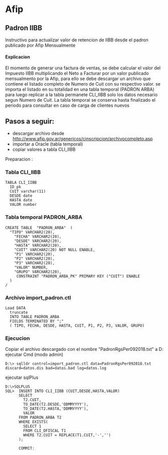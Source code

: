 # Afip

## Padron IIBB
Instructivo para actualizar valor de retencion de IIBB desde el padron publicado por Afip Mensualmente

#### Explicacion
El momento de generar una factura de ventas, se debe calcular el valor del Impuesto IIBB multiplicando el Neto a Facturar por un valor publicado mensualmento por la Afip, para ello se debe descargar un archivo que contiene el listado completo de Numero de Cuit con su respectivo valor. se importa el listado en su totalidad en una tabla temporal (PADRON ARBA) para luego replicar a la tabla permanete CLI_IIBB solo los datos necesario segun Numero de Cuit. La tabla temporal se conserva hasta finalizado el periodo para consultar en caso de carga de clientes nuevos

## Pasos a seguir:
- descargar archivo desde http://www.afip.gov.ar/genericos/cinscripcion/archivocompleto.asp
- importar a Oracle (tabla temporal)
- copiar valores a tabla CLI_IIBB

Preparacion :
### Tabla CLI_IIBB
```
TABLA CLI_IIBB
  ID pk
  CUIT varchar(11)
  DESDE date
  HASTA date
  VALOR number
```

### Tabla temporal PADRON_ARBA
```
CREATE TABLE  "PADRON_ARBA"  (
  "TIPO" VARCHAR2(20), 
	"FECHA" VARCHAR2(20), 
	"DESDE" VARCHAR2(20), 
	"HASTA" VARCHAR2(20), 
	"CUIT" VARCHAR2(20) NOT NULL ENABLE, 
	"P1" VARCHAR2(20), 
	"P2" VARCHAR2(20), 
	"P3" VARCHAR2(20), 
	"VALOR" NUMBER, 
	"GRUPO" VARCHAR2(20), 
	 CONSTRAINT "PADRON_ARBA_PK" PRIMARY KEY ("CUIT") ENABLE
  )
/
```

### Archivo import_padron.ctl
```
Load DATA 
  truncate 
  INTO TABLE PADRON_ARBA
  FIELDS TERMINATED BY ";" 
  ( TIPO, FECHA, DESDE, HASTA, CUIT, P1, P2, P3, VALOR, GRUPO) 
```

### Ejecucion
Copiar el archivo descargado con el nombre "PadronRgsPer092018.txt" a D:
ejecutar Cmd (modo admin)
```
D:\> sqlldr control=import_padron.ctl data=PadronRgsPer092018.txt discard=datos.dis bad=datos.bad log=datos.log 
```
ejecutar sqlPlus
```
D:\>SQLPLUS 
SQL>  INSERT INTO CLI_IIBB (CUIT,DESDE,HASTA,VALOR)
      SELECT 
        T2.CUIT,
        TO_DATE(T2.DESDE,'DDMMYYYY'),
        TO_DATE(T2.HASTA,'DDMMYYYY'),
        VALOR 
      FROM PADRON_ARBA T2
      WHERE EXISTS(
        SELECT 1 
        FROM CLI_DFISCAL T1 
        WHERE T2.CUIT = REPLACE(T1.CUIT,'-','')
      );

      COMMIT:
```

